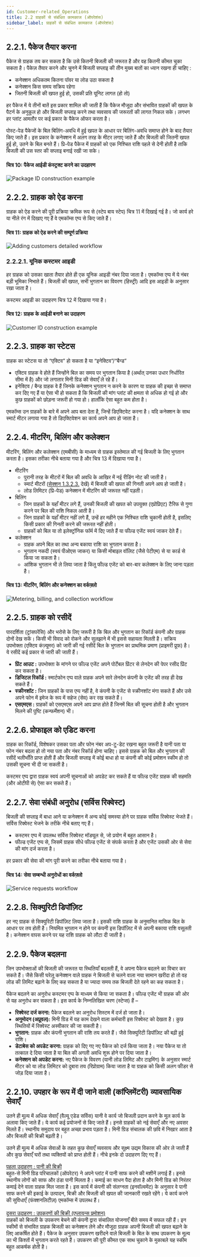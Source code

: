 ```yaml
---
id: Customer-related_Operations
title: 2.2 ग्राहकों से संबंधित कामकाज (ऑपरेशंस)
sidebar_label: ग्राहकों से संबंधित कामकाज (ऑपरेशंस)
---
```


## 2.2.1. पैकेज तैयार करना
पैकेज से ग्राहक तय कर सकता है कि उसे कितनी बिजली की जरूरत है और वह कितनी कीमत चुका सकता है। पैकेज़ तैयार करने और चुनने में बिजली सप्लाइ की तीन मुख्य बातों का ध्यान रखना ही चाहिए :

* कनेक्शन अधिकतम कितना पॉवर या लोड उठा सकता है
* कनेक्शन किस समय सक्रिय रहेगा
* जितनी बिजली की खपत हुई हो, उसकी प्रति यूनिट लागत (हो तो)


हर पैकेज में ये तीनों बातें इस प्रकार शामिल की जाती हैं कि पैकेज मौजूदा और संभावित ग्राहकों की खपत के पैटर्न के अनुकूल हो और बिजली सप्लाइ करने तथा व्यवसाय की जरूरतों की लागत निकल सके। लगभग हर प्लांट आमतौर पर कई प्रकार के पैकेज ऑफर करता है।

पोस्ट-पेड पैकेजों के बिल बिलिंग-अवधि में हुई खपत के आधार पर बिलिंग-अवधि समाप्त होने के बाद तैयार किए जाते हैं। इस प्रकार के कनेक्शन में अलग तरह के मीटर लगाए जाते हैं और बिजली की जितनी खपत हुई हो, उतने के बिल बनते हैं। प्रि-पेड पैकेज में ग्राहकों को एक निश्चित राशि पहले से देनी होती है ताकि बिजली की उस स्तर की सप्लाइ बनाई रखी जा सके।

#### चित्र 10: पैकेज आईडी कंस्ट्रक्ट करने का उदहारण 
![Package ID construction example](./assets/2.1_PkgIdCrExp.png)

## 2.2.2. ग्राहक को ऐड करना
ग्राहक को ऐड करने की पूरी प्रक्रिया क्रमिक रूप से (स्टेप बाय स्टेप) चित्र 11 में दिखाई गई है। जो कार्य हरे या नीले रंग में दिखाए गए हैं वे एमकॉम्स एप्प से किए जाते हैं।

#### चित्र 11: ग्राहक को ऐड करने की सम्पूर्ण प्रक्रिया 
![Adding customers detailed workflow](./assets/2.2_AddCustDetWorkFlw.svg)


### 2.2.2.1. यूनिक कस्टमर आइडी
हर ग्राहक को उसका खाता तैयार होते ही एक यूनिक आइडी नंबर दिया जाता है। एमकॉम्स एप्प में ये नंबर बड़ी भूमिका निभाते हैं। बिजली की खपत, सभी भुगतान का विवरण (हिस्ट्री) आदि इस आइडी के अनुसार रखा जाता है।

कस्टमर आइडी का उदाहरण चित्र 12 में दिखाया गया है।


#### चित्र 12: ग्राहक के आईडी बनाने का उदाहरण 
![Customer ID construction example](./assets/2.3_CusCrEx.png)


## 2.2.3. ग्राहक का स्टेटस
ग्राहक का स्टेटस या तो “एक्टिव” हो सकता है या “इनेक्टिव”/“बैन्ड”
* एक्टिव ग्राहक वे होते हैं जिन्होंने बिल का समय पर भुगतान किया है (अर्थात् उनका उधार निर्धारित सीमा में है) और जो लगातार मिनी ग्रिड की सेवाएँ ले रहे हैं।
* इनेक्टिव / बैन्ड ग्राहक वे हैं जिनके कनेक्शन भुगतान न करने के कारण या ग्राहक की इच्छा से समाप्त कर दिए गए हैं या ऐसा भी हो सकता है कि बिजली की मांग प्लांट की क्षमता से अधिक हो गई हो और कुछ ग्राहकों को छोड़ना जरूरी हो गया हो। हालाँकि ऐसा बहुत कम होता है।

एमकॉम्स उन ग्राहकों के बारे में अपने आप बता देता है, जिन्हें डिएक्टिवेट करना है। यदि कनेक्शन के साथ स्मार्ट मीटर लगाया गया है तो डिएक्टिवेशन का कार्य अपने आप हो जाता है। 

## 2.2.4. मीटरिंग, बिलिंग और कलेक्शन
मीटरिंग, बिलिंग और कलेक्शन (एमबीसी) के माध्यम से ग्राहक इस्तेमाल की गई बिजली के लिए भुगतान करता है। इसका तरीका नीचे बताया गया है और चित्र 13 में दिखाया गया है।
* मीटरिंग
    * पुरानी तरह के मीटरों में बिल की अवधि के आखिर में नई रीडिंग नोट की जाती है।
    * स्मार्ट मीटरों (<a href="../chapter1/MCOMS_Interfaces_and_System_Integration#1323-स्मार्ट-मीटर">सेक्शन 1.3.2.3.</a> देखें) में बिजली की खपत की गिनती अपने आप हो जाती है।
    * लोड लिमिटर (प्रि-पेड) कनेक्शन में मीटरिंग की जरूरत नहीं पड़ती।
* बिलिंग
    * जिन ग्राहकों के यहाँ मीटर लगे हैं, उनकी बिजली की खपत को उपयुक्त (एप्रोप्रिएट) टैरिफ से गुणा करने पर बिल की राशि निकल आती है।
    * जिन ग्राहकों के यहाँ मीटर नहीं लगे हैं, उन्हें हर महीने एक निश्चित राशि चुकानी होती है, इसलिए किसी प्रकार की गिनती करने की जरूरत नहीं होती।
    * ग्राहकों को बिल या तो इलेक्ट्रॉनिक फॉर्म में दिए जाते हैं या फील्ड एजेंट स्वयं जाकर देते हैं।
* कलेक्शन
    * ग्राहक अपने बिल का तथा अन्य बकाया राशि का भुगतान करता है।
    * भुगतान नकदी (स्वयं पीओएस जाकर) या किसी मोबाइल वॉलिट (जैसे पेटीएम) से या कार्ड से किया जा सकता है।
    * आंशिक भुगतान भी ले लिया जाता है किंतु फील्ड एजेंट को बार-बार कलेक्शन के लिए जाना पड़ता है।

#### चित्र 13: मीटरिंग, बिलिंग और कनेक्शन का वर्कफ़्लो
![Metering, billing, and collection workflow](./assets/2.4_MetBilColWorkflow.svg)

## 2.2.5. ग्राहक को रसीदें
पारदर्शिता (ट्रांसपरेंसि) और भरोसे के लिए जरूरी है कि बिल और भुगतान का रिकॉर्ड कंपनी और ग्राहक दोनों देख सकें। किसी भी विवाद को रोकने और सुलझाने में भी इससे सहायता मिलती है। सक्रिय उपभोक्ता (एक्टिव कंज़्यूमर) को जारी की गई रसीदें बिल के भुगतान का प्राथमिक प्रमाण (प्राइमरी प्रूफ) है। ये रसीदें कई प्रकार से जारी की जाती हैं।

* **प्रिंट आउट :**  उपभोक्ता के मांगने पर फील्ड एजेंट अपने पोर्टेबल प्रिंटर से लेनदेन की पेपर रसीद प्रिंट कर सकता है।
* **डिजिटल रिकॉर्ड :**  स्मार्टफोन एप्प वाले ग्राहक अपने सारे लेनदेन कंपनी के एजेंट की तरह ही देख सकते हैं।
* **स्क्रीनशॉट :**  जिन ग्राहकों के पास एप्प नहीं है, वे कंपनी के एजेंट से स्क्रीनशॉट मंगा सकते हैं और उसे अपने फोन में इमेज के रूप में सहेज (सेव) कर रख सकते हैं।
* **एसएमएस :**  ग्राहकों को एसएमएस अपने आप प्राप्त होते हैं जिनमें बिल की सूचना होती है और भुगतान मिलने की पुष्टि (कन्फर्मेशन) भी।

## 2.2.6. प्रोफाइल को एडिट करना
ग्राहक का रिकॉर्ड, विशेषकर उसका पता और फोन नंबर अप-टु-डेट रखना बहुत जरूरी है यानी पता या फोन नंबर बदला हो तो नया पता और नंबर रिकॉर्ड होना चाहिए। इससे ग्राहक को बिल और भुगतान की रसीदें भलीभाँति प्राप्त होती हैं और बिजली सप्लाइ में कोई बाधा हो या कंपनी की कोई प्रमोशन स्कीम हो तो उसकी सूचना भी दी जा सकती है।

कस्टमर एप्प द्वारा ग्राहक स्वयं अपनी सूचनाओं को अपडेट कर सकते हैं या फील्ड एजेंट ग्राहक की सहमति (और ओटीपी से) ऐसा कर सकते हैं।

## 2.2.7. सेवा संबंधी अनुरोध (सर्विस रिक्वेस्ट)
बिजली की सप्लाइ में बाधा आने या कनेक्शन में अन्य कोई समस्या होने पर ग्राहक सर्विस रिक्वेस्ट भेजते हैं। सर्विस रिक्वेस्ट भेजने के तरीके नीचे बताए गए हैं।

* कस्टमर एप्प में उपलब्ध सर्विस रिक्वेस्ट मॉड्यूल से, जो प्रयोग में बहुत आसान है।
* फील्ड एजेंट एप्प से, जिसमें ग्राहक सीधे फील्ड एजेंट से संपर्क करता है और एजेंट उसकी ओर से सेवा की मांग दर्ज करता है।

हर प्रकार की सेवा की मांग पूरी करने का तरीका नीचे बताया गया है।

#### चित्र 14: सेवा सम्बन्धी अनुरोधों का वर्कफ़्लो 
![Service requests workflow](./assets/2.5_ServiceReqWorkFlw.svg)

## 2.2.8. सिक्युरिटी डिपॉज़िट
हर नए ग्राहक से सिक्युरिटी डिपॉज़िट लिया जाता है। इसकी राशि ग्राहक के अनुमानित मासिक बिल के आधार पर तय होती है। नियमित भुगतान न होने पर कंपनी इस डिपॉज़िट में से अपनी बकाया राशि वसूलती है। कनेक्शन वापस करने पर यह राशि ग्राहक को लौटा दी जाती है। 

## 2.2.9. पैकेज बदलना
जिन उपभोक्ताओं की बिजली की जरूरत या स्थितियाँ बदलती हैं, वे अपना पैकेज बदलने का विचार कर सकते हैं। जैसे किसी घरेलू कनेक्शन वाले ग्राहक ने बिजली से चलने वाला नया सामान खरीदा हो तो वह लोड की लिमिट बढ़ाने के लिए कह सकता है या ज्यादा समय तक बिजली देते रहने का कह सकता है।

पैकेज बदलने का अनुरोध कस्टमर एप्प के माध्यम से किया जा सकता है। फील्ड एजेंट भी ग्राहक की ओर से यह अनुरोध कर सकता है। इस कार्य के निम्नलिखित चरण (स्टेप्स) हैं –

* **रिक्वेस्ट दर्ज करना:** पैकेज बदलने का अनुरोध सिस्टम में दर्ज हो जाता है।
* **अनुमोदन (अप्रूवल):** मिनी ग्रिड में यह काम देखने वाला कर्मचारी इस रिक्वेस्ट को देखता है। कुछ स्थितियों में रिक्वेस्ट अस्वीकार की जा सकती है।
* **भुगतान:** ग्राहक और कंपनी भुगतान की राशि तय करते हैं। जैसे सिक्युरिटी डिपॉज़िट की बढ़ी हुई राशि।
* **डेटाबेस को अपडेट करना:** ग्राहक को दिए गए नए पैकेज को दर्ज किया जाता है। नया पैकेज या तो तत्काल दे दिया जाता है या बिल की अगली अवधि शुरू होने पर दिया जाता है।
* **कनेक्शन को अपडेट करना:** नए पैकेज के विवरण (यानी लोड लिमिट और टाइमिंग) के अनुसार स्मार्ट मीटर को या लोड लिमिटर को दुबारा तय (रिप्रोग्राम) किया जाता है या ग्राहक को किसी अलग फीडर से जोड़ दिया जाता है।

## 2.2.10. उपहार के रूप में दी जाने वाली (कांप्लिमेंटरी) व्यावसायिक सेवाएँ
उतने ही मूल्य में अधिक सेवाएँ (वैल्यू एडेड सर्विस) यानी वे कार्य जो बिजली प्रदान करने के मूल कार्य के अलावा किए जाते हैं। ये कार्य कई प्रयोजनों से किए जाते हैं। इनसे ग्राहकों को नई सेवाएँ और नए अवसर मिलते हैं। स्थानीय समुदाय पर बहुत अच्छा प्रभाव पड़ता है। मिनी ग्रिड संचालक की छवि में निखार आता है और बिजली की बिक्री बढ़ती है।

उतने ही मूल्य में अधिक सेवाओं के तहत कुछ सेवाएँ व्यवसाय और सूक्ष्म उद्यम विकास की ओर ले जाती हैं और कुछ सेवाएँ घरों तथा व्यक्तियों को प्राप्त होती हैं। नीचे इनके दो उदाहरण दिए गए हैं।

<u>पहला उदाहरण : पानी की बिक्री</u><br/>
बहुत-से मिनी ग्रिड परिचालकों (ऑपरेटर) ने अपने प्लांट में पानी साफ करने की मशीनें लगाई हैं। इनसे स्थानीय लोगों को साफ और ठंडा पानी मिलता है। कमाई का साधन पैदा होता है और मिनी ग्रिड को निरंतर कमाई देने वाला ग्राहक मिल जाता है। इस कार्य में कंपनी की संलग्नता (इनवॉल्वमेंट) के अनुसार वे पानी साफ करने की इकाई के उत्पादन, बिक्री और बिजली की खपत की जानकारी रखते रहेंगे। ये कार्य करने की सुविधाएँ (फंक्शनलिटीज़) एमकॉम्स में उपलब्ध हैं।
<br/><br/>
<u>दूसरा उदाहरण : उपकरणों की बिक्री (एप्लायन्स प्रमोशन)</u><br/>
ग्राहकों को बिजली के उपकरण बेचने की कंपनी द्वारा संचालित योजनाएँ बीते समय में सफल रही हैं। इन स्कीमों से संभावित ग्राहक बिजली का कनेक्शन लेने और मौजूदा ग्राहक अपनी बिजली की खपत बढ़ाने के लिए आकर्षित होते हैं। पैकेज के अनुसार उपकरण खरीदने वाले बिजली के बिल के साथ उपकरण के मूल्य का भी किश्तों में भुगतान करते रहते हैं। उपकरण की पूरी कीमत एक साथ चुकाने के मुकाबले यह स्कीम बहुत आकर्षक होती है।